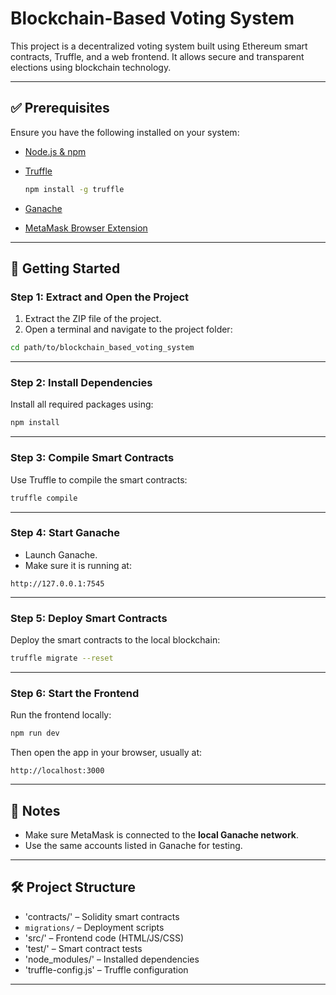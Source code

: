 # Blockchain-Based Voting System

This project is a decentralized voting system built using Ethereum smart contracts, Truffle, and a web frontend. It allows secure and transparent elections using blockchain technology.

---

## ✅ Prerequisites

Ensure you have the following installed on your system:

* [Node.js & npm](https://nodejs.org/)
* [Truffle](https://trufflesuite.com/docs/truffle/quickstart/)

  ```bash
  npm install -g truffle
  ```
* [Ganache](https://trufflesuite.com/ganache/)
* [MetaMask Browser Extension](https://metamask.io/)

---

## 🚀 Getting Started

### Step 1: Extract and Open the Project

1. Extract the ZIP file of the project.
2. Open a terminal and navigate to the project folder:

```bash
cd path/to/blockchain_based_voting_system
```

---

### Step 2: Install Dependencies

Install all required packages using:

```bash
npm install
```

---

### Step 3: Compile Smart Contracts

Use Truffle to compile the smart contracts:

```bash
truffle compile
```

---

### Step 4: Start Ganache

* Launch Ganache.
* Make sure it is running at:

```
http://127.0.0.1:7545
```

---

### Step 5: Deploy Smart Contracts

Deploy the smart contracts to the local blockchain:

```bash
truffle migrate --reset
```

---

### Step 6: Start the Frontend

Run the frontend locally:

```bash
npm run dev
```

Then open the app in your browser, usually at:

```
http://localhost:3000
```

---

## 📌 Notes

* Make sure MetaMask is connected to the **local Ganache network**.
* Use the same accounts listed in Ganache for testing.

---

## 🛠️ Project Structure

* 'contracts/' – Solidity smart contracts
* `migrations/` – Deployment scripts
* 'src/' – Frontend code (HTML/JS/CSS)
* 'test/' – Smart contract tests
* 'node_modules/' – Installed dependencies
* 'truffle-config.js' – Truffle configuration

---


